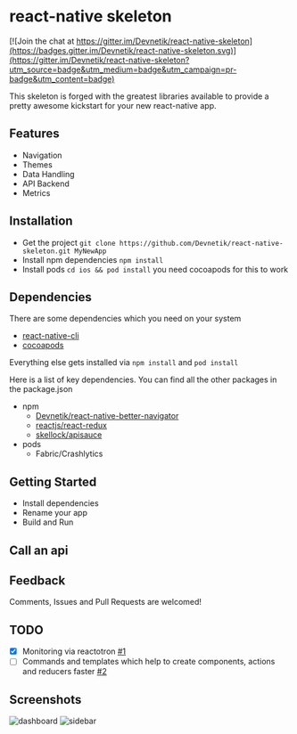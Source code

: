 # react-native skeleton

[![Join the chat at https://gitter.im/Devnetik/react-native-skeleton](https://badges.gitter.im/Devnetik/react-native-skeleton.svg)](https://gitter.im/Devnetik/react-native-skeleton?utm_source=badge&utm_medium=badge&utm_campaign=pr-badge&utm_content=badge)

This skeleton is forged with the greatest libraries available to provide a pretty awesome kickstart for your new react-native app.

## Features
* Navigation
* Themes
* Data Handling
* API Backend
* Metrics

## Installation
* Get the project ```git clone https://github.com/Devnetik/react-native-skeleton.git MyNewApp```
* Install npm dependencies ```npm install```
* Install pods ```cd ios && pod install``` you need cocoapods for this to work 

## Dependencies

There are some dependencies which you need on your system

* [react-native-cli](https://facebook.github.io/react-native/docs/getting-started.html)
* [cocoapods](https://cocoapods.org/)

Everything else gets installed via ```npm install``` and ```pod install```

Here is a list of key dependencies. You can find all the other packages in the package.json

* npm
	* [Devnetik/react-native-better-navigator](https://github.com/Devnetik/react-native-better-navigator)
	* [reactjs/react-redux](https://github.com/reactjs/react-redux)
	* [skellock/apisauce](https://github.com/skellock/apisauce)
* pods
	* Fabric/Crashlytics
	
## Getting Started

* Install dependencies
* Rename your app
* Build and Run

## Call an api


## Feedback

Comments, Issues and Pull Requests are welcomed!

## TODO
* [x] Monitoring via reactotron [#1](https://github.com/Devnetik/react-native-skeleton/issues/1)
* [ ] Commands and templates which help to create components, actions and reducers faster [#2](https://github.com/Devnetik/react-native-skeleton/issues/2)

## Screenshots
![dashboard](readme/dashboard.png?raw=true "Basic dashboard")
![sidebar](readme/sidebar.png?raw=true "Basic dashboard")
